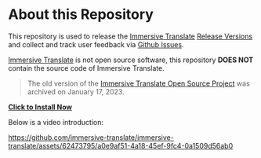 # About this Repository

This repository is used to release the [Immersive Translate](https://immersivetranslate.com/) [Release Versions](https://github.com/immersive-translate/immersive-translate/releases) and collect and track user feedback via [Github Issues](https://github.com/immersive-translate/immersive-translate/issues).

[Immersive Translate](https://immersivetranslate.com/) is not open source software, this repository **DOES NOT** contain the source code of Immersive Translate.

> The old version of the [Immersive Translate Open Source Project](github.com/immersive-translate/old-immersive-translate) was archived on January 17, 2023.

[**Click to Install Now**](https://immersivetranslate.com/docs/installation/)

Below is a video introduction:

https://github.com/immersive-translate/immersive-translate/assets/62473795/a0e9af51-4a18-45ef-9fc4-0a1509d56ab0
